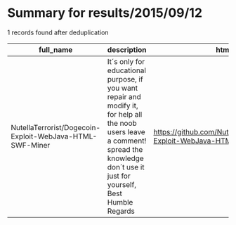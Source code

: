 
# Summary for results/2015/09/12
    
1 records found after deduplication

| full_name | description | html_url | matched_list | matched_count | pushed_at | size | stargazers_count | language | forks_count | vul_ids |
|----------------------------------------------------------|--------------------------------------------------------------------------------------------------------------------------------------------------------------------------------------------|-----------------------------------------------------------------------------|----------------|-----------------|---------------------------|--------|--------------------|------------|---------------|-----------|
| NutellaTerrorist/Dogecoin-Exploit-WebJava-HTML-SWF-Miner | It´s only for educational purpose, if you want repair and modify it, for help all the noob users leave a comment! spread the knowledge don´t use it just for yourself, Best Humble Regards | https://github.com/NutellaTerrorist/Dogecoin-Exploit-WebJava-HTML-SWF-Miner | ['exploit'] | 1 | 2015-09-12 02:01:31+00:00 | 176 | 1 | HTML | 1 | [] |
